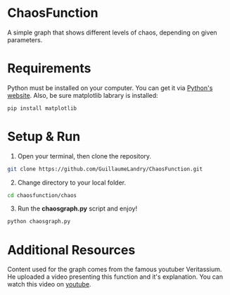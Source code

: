 # ChaosFunction
A simple graph that shows different levels of chaos, depending on given parameters.


# Requirements
Python must be installed on your computer. You can get it via [Python's website](https://www.python.org/).
Also, be sure matplotlib labrary is installed:
```bash
pip install matplotlib
```


# Setup & Run

1. Open your terminal, then clone the repository.
```bash
git clone https://github.com/GuillaumeLandry/ChaosFunction.git
```

2. Change directory to your local folder.
```bash
cd chaosfunction/chaos
```

3. Run the __chaosgraph.py__ script and enjoy!
```bash
python chaosgraph.py
```

# Additional Resources

Content used for the graph comes from the famous youtuber Veritassium. He uploaded a video presenting this function and it's explanation. You can watch this video on [youtube](https://www.youtube.com/watch?v=ovJcsL7vyrk).
